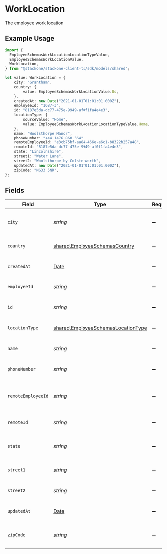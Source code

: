 # WorkLocation

The employee work location

## Example Usage

```typescript
import {
  EmployeeSchemasWorkLocationLocationTypeValue,
  EmployeeSchemasWorkLocationValue,
  WorkLocation,
} from "@stackone/stackone-client-ts/sdk/models/shared";

let value: WorkLocation = {
    city: "Grantham",
    country: {
        value: EmployeeSchemasWorkLocationValue.Us,
    },
    createdAt: new Date("2021-01-01T01:01:01.000Z"),
    employeeId: "1687-3",
    id: "8187e5da-dc77-475e-9949-af0f1fa4e4e3",
    locationType: {
        sourceValue: "Home",
        value: EmployeeSchemasWorkLocationLocationTypeValue.Home,
    },
    name: "Woolsthorpe Manor",
    phoneNumber: "+44 1476 860 364",
    remoteEmployeeId: "e3cb75bf-aa84-466e-a6c1-b8322b257a48",
    remoteId: "8187e5da-dc77-475e-9949-af0f1fa4e4e3",
    state: "Lincolnshire",
    street1: "Water Lane",
    street2: "Woolsthorpe by Colsterworth",
    updatedAt: new Date("2021-01-01T01:01:01.000Z"),
    zipCode: "NG33 5NR",
};
```

## Fields

| Field                                                                                           | Type                                                                                            | Required                                                                                        | Description                                                                                     | Example                                                                                         |
| ----------------------------------------------------------------------------------------------- | ----------------------------------------------------------------------------------------------- | ----------------------------------------------------------------------------------------------- | ----------------------------------------------------------------------------------------------- | ----------------------------------------------------------------------------------------------- |
| `city`                                                                                          | *string*                                                                                        | :heavy_minus_sign:                                                                              | The city where the location is situated                                                         | Grantham                                                                                        |
| `country`                                                                                       | [shared.EmployeeSchemasCountry](../../../sdk/models/shared/employeeschemascountry.md)           | :heavy_minus_sign:                                                                              | The country code                                                                                |                                                                                                 |
| `createdAt`                                                                                     | [Date](https://developer.mozilla.org/en-US/docs/Web/JavaScript/Reference/Global_Objects/Date)   | :heavy_minus_sign:                                                                              | The created_at date                                                                             | 2021-01-01T01:01:01.000Z                                                                        |
| `employeeId`                                                                                    | *string*                                                                                        | :heavy_minus_sign:                                                                              | The employee ID                                                                                 | 1687-3                                                                                          |
| `id`                                                                                            | *string*                                                                                        | :heavy_minus_sign:                                                                              | Unique identifier                                                                               | 8187e5da-dc77-475e-9949-af0f1fa4e4e3                                                            |
| `locationType`                                                                                  | [shared.EmployeeSchemasLocationType](../../../sdk/models/shared/employeeschemaslocationtype.md) | :heavy_minus_sign:                                                                              | The location type                                                                               | work                                                                                            |
| `name`                                                                                          | *string*                                                                                        | :heavy_minus_sign:                                                                              | The name of the location                                                                        | Woolsthorpe Manor                                                                               |
| `phoneNumber`                                                                                   | *string*                                                                                        | :heavy_minus_sign:                                                                              | The phone number of the location                                                                | +44 1476 860 364                                                                                |
| `remoteEmployeeId`                                                                              | *string*                                                                                        | :heavy_minus_sign:                                                                              | Provider's unique identifier of the employee                                                    | e3cb75bf-aa84-466e-a6c1-b8322b257a48                                                            |
| `remoteId`                                                                                      | *string*                                                                                        | :heavy_minus_sign:                                                                              | Provider's unique identifier                                                                    | 8187e5da-dc77-475e-9949-af0f1fa4e4e3                                                            |
| `state`                                                                                         | *string*                                                                                        | :heavy_minus_sign:                                                                              | The state where the location is situated                                                        | Lincolnshire                                                                                    |
| `street1`                                                                                       | *string*                                                                                        | :heavy_minus_sign:                                                                              | The first line of the address                                                                   | Water Lane                                                                                      |
| `street2`                                                                                       | *string*                                                                                        | :heavy_minus_sign:                                                                              | The second line of the address                                                                  | Woolsthorpe by Colsterworth                                                                     |
| `updatedAt`                                                                                     | [Date](https://developer.mozilla.org/en-US/docs/Web/JavaScript/Reference/Global_Objects/Date)   | :heavy_minus_sign:                                                                              | The updated_at date                                                                             | 2021-01-01T01:01:01.000Z                                                                        |
| `zipCode`                                                                                       | *string*                                                                                        | :heavy_minus_sign:                                                                              | The ZIP code/Postal code of the location                                                        | NG33 5NR                                                                                        |
